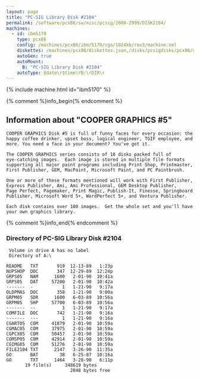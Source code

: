 ```yaml
---
layout: page
title: "PC-SIG Library Disk #2104"
permalink: /software/pcx86/sw/misc/pcsig/2000-2999/DISK2104/
machines:
  - id: ibm5170
    type: pcx86
    config: /machines/pcx86/ibm/5170/cga/1024kb/rev3/machine.xml
    diskettes: /machines/pcx86/diskettes.json,/disks/pcsigdisks/pcx86/diskettes.json
    autoGen: true
    autoMount:
      B: "PC-SIG Library Disk #2104"
    autoType: $date\r$time\rB:\rDIR\r
---
```


{% include machine.html id="ibm5170" %}

{% comment %}info_begin{% endcomment %}

## Information about "COOPER GRAPHICS #5"

    COOPER GRAPHICS Disk #5 is full of funny faces for every occasion: the
    happy coffee drinker, upset boss, logical engineer, TGIF employee, and
    more. You need a face in your document? You've got it.
    
    The COOPER GRAPHICS series consists of 18 disks packed full of
    eye-catching images.  Each image is stored in multiple file formats
    supporting all major paint programs including Print Shop, Printmaster,
    First Publisher, GEM, MacPaint, Microsoft Paint, and PC Paintbrush.
    
    One or more of these formats mentioned will work with First Publisher,
    Express Publisher, Ami, Ami Professional, GEM Desktop Publisher,
    Page Perfect, Pagemaker, Print Magic, Publish-It, Finesse, Springboard
    Publisher, Microsoft Word 5+, WordPerfect 5+, and Ventura Publisher.
    
    Each disk contains over 100 images.  Get the whole set and you'll have
    your own graphics library.
{% comment %}info_end{% endcomment %}


### Directory of PC-SIG Library Disk #2104

     Volume in drive A has no label
     Directory of A:\

    README   TXT       919  12-13-89   1:23p
    NUPSHOP  DOC       347  12-29-89  12:24p
    GRPS05   NAM      1600   2-01-90  10:41a
    GRPS05   DAT     57200   2-01-90  10:42a
    -------  -           1   1-21-90   9:17a
    OLDPMAS  DOC       358   1-21-90   9:00a
    GRPM05   SDR      1600   6-03-89  10:56a
    GRPM05   SHP     57700   6-03-89  10:56a
    -------  --          1   1-21-90   9:17a
    COMFILE  DOC       742   1-21-90   9:16a
    -------  ---         1   1-21-90   9:16a
    CGART05  COM     41879   2-01-90  10:59a
    CGMAC05  COM     37975   2-01-90  10:59a
    CGPCX05  COM     50457   2-01-90  10:59a
    CGMSP05  COM     42914   2-01-90  10:59a
    CGIMG05  COM     51276   2-01-90  10:59a
    FILE2104 TXT      2147   3-26-90  11:35a
    GO       BAT        38   6-25-87  10:16a
    GO       TXT      1464   3-28-90   6:11p
           19 file(s)     348619 bytes
                            2048 bytes free
